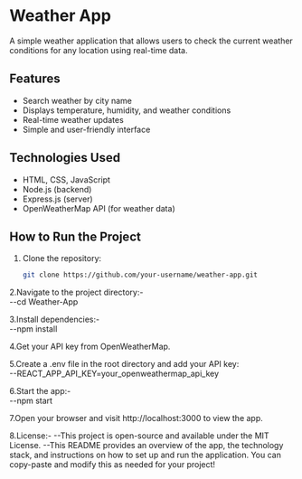 # Weather App

A simple weather application that allows users to check the current weather conditions for any location using real-time data.

## Features
- Search weather by city name
- Displays temperature, humidity, and weather conditions
- Real-time weather updates
- Simple and user-friendly interface

## Technologies Used
- HTML, CSS, JavaScript
- Node.js (backend)
- Express.js (server)
- OpenWeatherMap API (for weather data)

## How to Run the Project
1. Clone the repository:
   ```bash
   git clone https://github.com/your-username/weather-app.git
2.Navigate to the project directory:-  
  --cd Weather-App
                
3.Install dependencies:-  
--npm install

4.Get your API key from OpenWeatherMap.

5.Create a .env file in the root directory and add your API key:   
--REACT_APP_API_KEY=your_openweathermap_api_key

6.Start the app:-   
--npm start

7.Open your browser and visit http://localhost:3000 to view the app.

8.License:-
--This project is open-source and available under the MIT License.
--This README provides an overview of the app, the technology stack, and instructions on how to set up and run the application. You can copy-paste and modify this as needed for your project!


